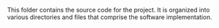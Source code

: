 This folder contains the source code for the project. It is organized into various directories and files that comprise the software implementation.
